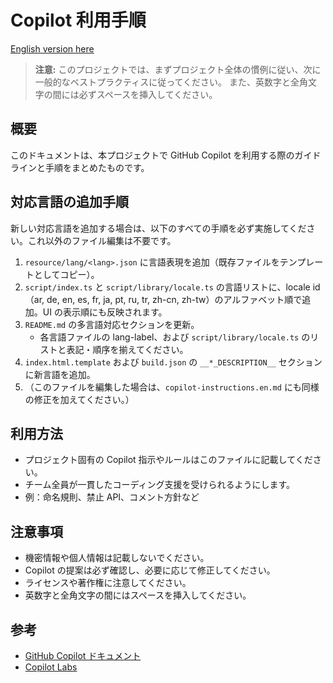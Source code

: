 # Copilot 利用手順

[English version here](./copilot-instructions.en.md)

> **注意:** このプロジェクトでは、まずプロジェクト全体の慣例に従い、次に一般的なベストプラクティスに従ってください。
> また、英数字と全角文字の間には必ずスペースを挿入してください。

## 概要

このドキュメントは、本プロジェクトで GitHub Copilot を利用する際のガイドラインと手順をまとめたものです。

## 対応言語の追加手順

新しい対応言語を追加する場合は、以下のすべての手順を必ず実施してください。これ以外のファイル編集は不要です。

1. `resource/lang/<lang>.json` に言語表現を追加（既存ファイルをテンプレートとしてコピー）。
2. `script/index.ts` と `script/library/locale.ts` の言語リストに、locale id（ar, de, en, es, fr, ja, pt, ru, tr, zh-cn, zh-tw）のアルファベット順で追加。UI の表示順にも反映されます。
3. `README.md` の多言語対応セクションを更新。
    - 各言語ファイルの lang-label、および `script/library/locale.ts` のリストと表記・順序を揃えてください。
4. `index.html.template` および `build.json` の `__*_DESCRIPTION__` セクションに新言語を追加。
5. （このファイルを編集した場合は、`copilot-instructions.en.md` にも同様の修正を加えてください。）

## 利用方法

- プロジェクト固有の Copilot 指示やルールはこのファイルに記載してください。
- チーム全員が一貫したコーディング支援を受けられるようにします。
- 例：命名規則、禁止 API、コメント方針など

## 注意事項

- 機密情報や個人情報は記載しないでください。
- Copilot の提案は必ず確認し、必要に応じて修正してください。
- ライセンスや著作権に注意してください。
- 英数字と全角文字の間にはスペースを挿入してください。

## 参考

- [GitHub Copilot ドキュメント](https://docs.github.com/ja/copilot)
- [Copilot Labs](https://githubnext.com/projects/copilot-labs/)
